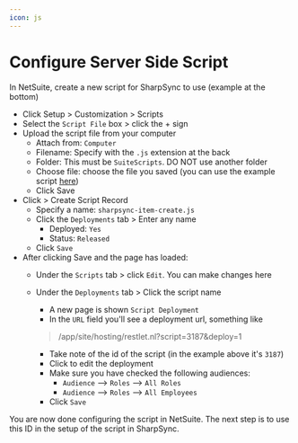 ```yaml
---
icon: js
---
```


# Configure Server Side Script

In NetSuite, create a new script for SharpSync to use (example at the bottom)

* Click Setup > Customization > Scripts
* Select the `Script File` box > click the + sign
* Upload the script file from your computer
  * Attach from: `Computer`
  * Filename: Specify with the `.js` extension at the back
  * Folder: This must be `SuiteScripts`. DO NOT use another folder
  * Choose file: choose the file you saved (you can use the example script [here](server-side-script-template.md))
  * Click Save
* Click > Create Script Record
  * Specify a name: `sharpsync-item-create.js`
  * Click the `Deployments` tab > Enter any name
    * Deployed: `Yes`
    * Status: `Released`
  * Click `Save`
* After clicking Save and the page has loaded:
  * Under the `Scripts` tab > click `Edit`. You can make changes here
  *   Under the `Deployments` tab > Click the script name

      * A new page is shown `Script Deployment`
      * In the `URL` field you'll see a deployment url, something like

      > /app/site/hosting/restlet.nl?script=3187\&deploy=1

      * Take note of the id of the script (in the example above it's `3187`)
      * Click to edit the deployment
      * Make sure you have checked the following audiences:
        * `Audience` --> `Roles` --> `All Roles`
        * `Audience` --> `Roles` --> `All Employees`
      * Click `Save`

You are now done configuring the script in NetSuite. The next step is to use this ID in the setup of the script in SharpSync.
